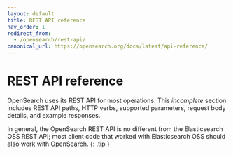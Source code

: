 ```yaml
---
layout: default
title: REST API reference
nav_order: 1
redirect_from:
  - /opensearch/rest-api/
canonical_url: https://opensearch.org/docs/latest/api-reference/
---
```


# REST API reference

OpenSearch uses its REST API for most operations. This _incomplete_ section includes REST API paths, HTTP verbs, supported parameters, request body details, and example responses.

In general, the OpenSearch REST API is no different from the Elasticsearch OSS REST API; most client code that worked with Elasticsearch OSS should also work with OpenSearch.
{: .tip }
